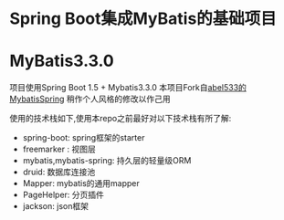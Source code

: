 # Spring Boot集成MyBatis的基础项目
# MyBatis3.3.0

项目使用Spring Boot 1.5 + Mybatis3.3.0
本项目Fork自[abel533的MybatisSpring](https://github.com/abel533/Mybatis-Spring)
稍作个人风格的修改以作己用

使用的技术栈如下,使用本repo之前最好对以下技术栈有所了解:

- spring-boot: spring框架的starter
- freemarker : 视图层
- mybatis,mybatis-spring: 持久层的轻量级ORM
- druid: 数据库连接池
- Mapper: mybatis的通用mapper
- PageHelper: 分页插件
- jackson: json框架
